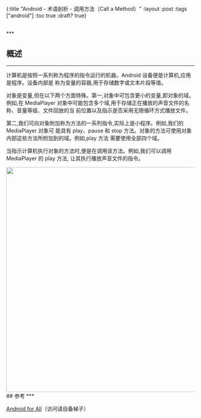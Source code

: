 {:title "Android - 术语剖析 - 调用方法（Call a Method）"
 :layout :post
 :tags  ["android"]
 :toc true
 :draft? true}

<br>
***
<br>

## 概述
***

计算机是按照一系列称为程序的指令运行的机器。Android 设备便是计算机,应用是程序。设备内部是
称为变量的容器,用于存储数字或文本片段等值。

对象是变量,但在以下两个方面特殊。第一,对象中可包含更小的变量,即对象的域。例如,在
MediaPlayer 对象中可能包含多个域,用于存储正在播放的声音文件的名称、音量等级、文件回放的当
前位置以及指示是否采用无限循环方式播放文件。

第二,我们可向对象附加称为方法的一系列指令,实际上是小程序。例如,我们的 MediaPlayer 对象可
能具有 play、pause 和 stop 方法。对象的方法可使用对象内部这些方法所附加到的域。例如,play 方法
需要使用全部四个域。

当指示计算机执行对象的方法时,便是在调用该方法。例如,我们可以调用 MediaPlayer 的 play 方法,
让其执行播放声音文件的指令。

<img src="http://oem503hzx.bkt.clouddn.com/Android-for-All-Call-a-Method.png" width="600"/>

<br>
## 参考
***

[Android for All](https://developers.google.com/android/for-all/vocab-words/)（访问请自备梯子）
